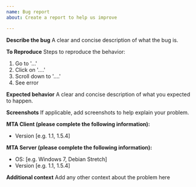 ```yaml
---
name: Bug report
about: Create a report to help us improve

---
```


**Describe the bug**
A clear and concise description of what the bug is.

**To Reproduce**
Steps to reproduce the behavior:
1. Go to '...'
2. Click on '....'
3. Scroll down to '....'
4. See error

**Expected behavior**
A clear and concise description of what you expected to happen.

**Screenshots**
If applicable, add screenshots to help explain your problem.

**MTA Client (please complete the following information):**
 - Version [e.g. 1.1, 1.5.4]

**MTA Server (please complete the following information):**
 - OS: [e.g. Windows 7, Debian Stretch]
 - Version [e.g. 1.1, 1.5.4]

**Additional context**
Add any other context about the problem here
